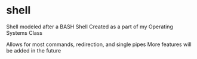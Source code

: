 # shell 
Shell modeled after a BASH Shell
Created as a part of my Operating Systems Class

Allows for most commands, redirection, and single pipes
More features will be added in the future
